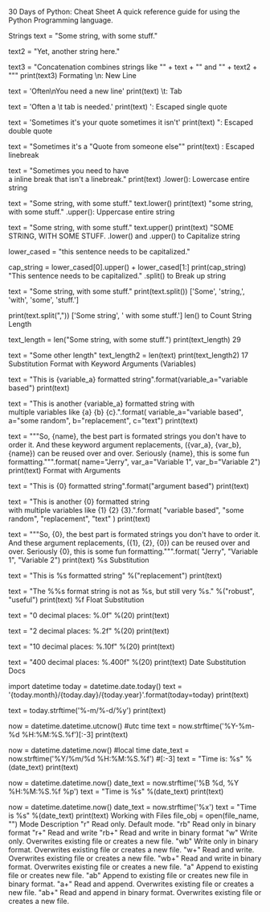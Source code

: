 30 Days of Python: Cheat Sheet
A quick reference guide for using the Python Programming language.

Strings
text = "Some string, with some stuff."

text2 = "Yet, another string here."

text3 = "Concatenation combines strings like \"" + text + "\" and \"" + text2  + "\""
print(text3)
Formating
\n: New Line

text = 'Often\nYou need a new line'
print(text)
\t: Tab

text = 'Often a \t tab is needed.'
print(text)
\': Escaped single quote

text = 'Sometimes it\'s your quote sometimes it isn\'t'
print(text)
\": Escaped double quote

text = "Sometimes it\'s a \"Quote from someone else\""
print(text)
\: Escaped linebreak

text = "Sometimes you need to have \
a inline break that isn't a linebreak."
print(text)
.lower(): Lowercase entire string

text = "Some string, with some stuff."
text.lower()
print(text)
"some string, with some stuff."
.upper(): Uppercase entire string

text = "Some string, with some stuff."
text.upper()
print(text)
"SOME STRING, WITH SOME STUFF.
.lower() and .upper() to Capitalize string

lower_cased = "this sentence needs to be capitalized."

cap_string = lower_cased[0].upper() + lower_cased[1:]
print(cap_string)
"This sentence needs to be capitalized."
.split() to Break up string

text = "Some string, with some stuff."
print(text.split())
['Some', 'string,', 'with', 'some', 'stuff.']

print(text.split(","))
['Some string', ' with some stuff.']
len() to Count String Length

text_length = len("Some string, with some stuff.")
print(text_length)
29

text = "Some other length"
text_length2 = len(text)
print(text_length2)
17
Substitution
Format with Keyword Arguments (Variables)

text = "This is {variable_a} formatted string".format(variable_a="variable based")
print(text)

text = "This is another {variable_a} formatted string with \
multiple variables like {a} {b} {c}.".format(
    variable_a="variable based", 
    a="some random", b="replacement", c="text")
print(text)

text = """So, {name}, the best part is formated strings you don't have to order it. 
And these keyword argument replacements, ({var_a}, {var_b}, {name}) can be reused over and over.
Seriously {name}, this is some fun formatting.""".format(
            name="Jerry", 
            var_a="Variable 1", 
            var_b="Variable 2")
print(text)
Format with Arguments

text = "This is {0} formatted string".format("argument based")
print(text)

text = "This is another {0} formatted string \
with multiple variables like {1} {2} {3}.".format(
    "variable based", 
    "some random", 
    "replacement", 
    "text"
    )
print(text)

text = """So, {0}, the best part is formated strings you don't have to order it. 
And these argument replacements, ({1}, {2}, {0}) can be reused over and over.
Seriously {0}, this is some fun formatting.""".format(
            "Jerry", 
            "Variable 1", 
            "Variable 2")
print(text)
%s Substitution

text = "This is %s formatted string" %("replacement")
print(text)

text = "The %%s format string is not as %s, but still very %s." %("robust", "useful")
print(text)
%f Float Substitution

text = "0 decimal places: %.0f" %(20)
print(text)


text = "2 decimal places: %.2f" %(20)
print(text)

text = "10 decimal places: %.10f" %(20)
print(text)

text = "400 decimal places: %.400f" %(20)
print(text)
Date Substitution Docs

import datetime
today = datetime.date.today()
text = '{today.month}/{today.day}/{today.year}'.format(today=today)
print(text)

text = today.strftime('%-m/%-d/%y')
print(text)

now = datetime.datetime.utcnow() #utc time
text = now.strftime('%Y-%m-%d %H:%M:%S.%f')[:-3]
print(text)

now = datetime.datetime.now() #local time
date_text = now.strftime('%Y/%m/%d %H:%M:%S.%f') #[:-3]
text = "Time is: %s" %(date_text)
print(text)

now = datetime.datetime.now()
date_text = now.strftime('%B %d, %Y %H:%M:%S.%f %p')
text = "Time is %s" %(date_text)
print(text)

now = datetime.datetime.now()
date_text = now.strftime('%x')
text = "Time is %s" %(date_text)
print(text)
Working with Files
file_obj = open(file_name, "<mode>")
Mode	Description
"r"	Read only. Default mode.
"rb"	Read only in binary format
"r+"	Read and write
"rb+"	Read and write in binary format
"w"	Write only. Overwrites existing file or creates a new file.
"wb"	Write only in binary format. Overwrites existing file or creates a new file.
"w+"	Read and write. Overwrites existing file or creates a new file.
"wb+"	Read and write in binary format. Overwrites existing file or creates a new file.
"a"	Append to existing file or creates new file.
"ab"	Append to existing file or creates new file in binary format.
"a+"	Read and append. Overwrites existing file or creates a new file.
"ab+"	Read and append in binary format. Overwrites existing file or creates a new file.
